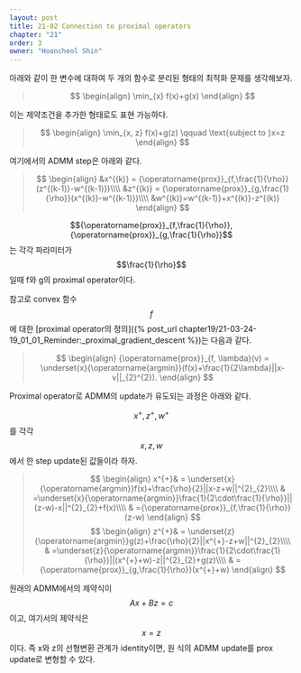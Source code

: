 ```yaml
---
layout: post
title: 21-02 Connection to proximal operators
chapter: "21"
order: 3
owner: "Hooncheol Shin"
---
```


아래와 같이 한 변수에 대하여 두 개의 함수로 분리된 형태의 최적화 문제를 생각해보자.
>$$
>\begin{align}
>\min_{x} f(x)+g(x)
>\end{align}
>$$

이는 제약조건을 추가한 형태로도 표현 가능하다.
>$$
>\begin{align}
>\min_{x, z} f(x)+g(z) \qquad \text{subject to  }x=z
>\end{align}
>$$

여기에서의 ADMM step은 아래와 같다.
>$$
>\begin{align}
>&x^{(k)} = {\operatorname{prox}}_{f,\frac{1}{\rho}}(z^{(k-1)}-w^{(k-1)})\\\\
>&z^{(k)} = {\operatorname{prox}}_{g,\frac{1}{\rho}}(x^{(k)}-w^{(k-1)})\\\\
>&w^{(k)}=w^{(k-1)}+x^{(k)}-z^{(k)}
>\end{align}
>$$

$${\operatorname{prox}}_{f,\frac{1}{\rho}}, {\operatorname{prox}}_{g,\frac{1}{\rho}}$$는 각각 파라미터가 $$\frac{1}{\rho}$$일때 f와 g의 proximal operator이다.

참고로 convex 함수 $$f$$에 대한 [proximal operator의 정의]({% post_url chapter19/21-03-24-19_01_01_Reminder:_proximal_gradient_descent %})는 다음과 같다.
>$$
>\begin{align}
>{\operatorname{prox}}_{f, \lambda}(v) = \underset{x}{\operatorname{argmin}}(f(x)+\frac{1}{2\lambda}||x-v||_{2}^{2}). 
>\end{align}
>$$

Proximal operator로 ADMM의 update가 유도되는 과정은 아래와 같다.

$$x^{+}, z^{+}, w^{+}$$를 각각 $$x, z, w$$에서 한 step update된 값들이라 하자.
>$$
>\begin{align}
>x^{+}& = \underset{x}{\operatorname{argmin}}f(x)+\frac{\rho}{2}||x-z+w||^{2}_{2}\\\\
>& =\underset{x}{\operatorname{argmin}}\frac{1}{2\cdot\frac{1}{\rho}}||(z-w)-x||^{2}_{2}+f(x)\\\\
>& ={\operatorname{prox}}_{f,\frac{1}{\rho}}(z-w)
>\end{align}
>$$
>$$
>\begin{align}
>z^{+}& = \underset{z}{\operatorname{argmin}}g(z)+\frac{\rho}{2}||x^{+}-z+w||^{2}_{2}\\\\
>& =\underset{z}{\operatorname{argmin}}\frac{1}{2\cdot\frac{1}{\rho}}||(x^{+}+w)-z||^{2}_{2}+g(z)\\\\
>& ={\operatorname{prox}}_{g,\frac{1}{\rho}}(x^{+}+w)
>\end{align}
>$$

원래의 ADMM에서의 제약식이 $$Ax+Bz = c$$이고, 여기서의 제약식은 $$x=z$$이다. 즉 x와 z의 선형변환 관계가 identity이면, 원 식의 ADMM update를 prox update로 변형할 수 있다.